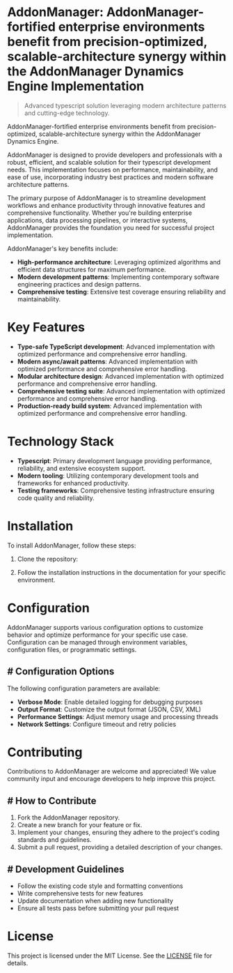 <!-- fallback_AddonManager_20250810070255_14163 -->

# AddonManager: AddonManager-fortified enterprise environments benefit from precision-optimized, scalable-architecture synergy within the AddonManager Dynamics Engine Implementation
> Advanced typescript solution leveraging modern architecture patterns and cutting-edge technology.

AddonManager-fortified enterprise environments benefit from precision-optimized, scalable-architecture synergy within the AddonManager Dynamics Engine.

AddonManager is designed to provide developers and professionals with a robust, efficient, and scalable solution for their typescript development needs. This implementation focuses on performance, maintainability, and ease of use, incorporating industry best practices and modern software architecture patterns.

The primary purpose of AddonManager is to streamline development workflows and enhance productivity through innovative features and comprehensive functionality. Whether you're building enterprise applications, data processing pipelines, or interactive systems, AddonManager provides the foundation you need for successful project implementation.

AddonManager's key benefits include:

* **High-performance architecture**: Leveraging optimized algorithms and efficient data structures for maximum performance.
* **Modern development patterns**: Implementing contemporary software engineering practices and design patterns.
* **Comprehensive testing**: Extensive test coverage ensuring reliability and maintainability.

# Key Features

* **Type-safe TypeScript development**: Advanced implementation with optimized performance and comprehensive error handling.
* **Modern async/await patterns**: Advanced implementation with optimized performance and comprehensive error handling.
* **Modular architecture design**: Advanced implementation with optimized performance and comprehensive error handling.
* **Comprehensive testing suite**: Advanced implementation with optimized performance and comprehensive error handling.
* **Production-ready build system**: Advanced implementation with optimized performance and comprehensive error handling.

# Technology Stack

* **Typescript**: Primary development language providing performance, reliability, and extensive ecosystem support.
* **Modern tooling**: Utilizing contemporary development tools and frameworks for enhanced productivity.
* **Testing frameworks**: Comprehensive testing infrastructure ensuring code quality and reliability.

# Installation

To install AddonManager, follow these steps:

1. Clone the repository:


2. Follow the installation instructions in the documentation for your specific environment.

# Configuration

AddonManager supports various configuration options to customize behavior and optimize performance for your specific use case. Configuration can be managed through environment variables, configuration files, or programmatic settings.

## # Configuration Options

The following configuration parameters are available:

* **Verbose Mode**: Enable detailed logging for debugging purposes
* **Output Format**: Customize the output format (JSON, CSV, XML)
* **Performance Settings**: Adjust memory usage and processing threads
* **Network Settings**: Configure timeout and retry policies

# Contributing

Contributions to AddonManager are welcome and appreciated! We value community input and encourage developers to help improve this project.

## # How to Contribute

1. Fork the AddonManager repository.
2. Create a new branch for your feature or fix.
3. Implement your changes, ensuring they adhere to the project's coding standards and guidelines.
4. Submit a pull request, providing a detailed description of your changes.

## # Development Guidelines

* Follow the existing code style and formatting conventions
* Write comprehensive tests for new features
* Update documentation when adding new functionality
* Ensure all tests pass before submitting your pull request

# License

This project is licensed under the MIT License. See the [LICENSE](https://github.com/laurindoisaac/AddonManager/blob/main/LICENSE) file for details.
